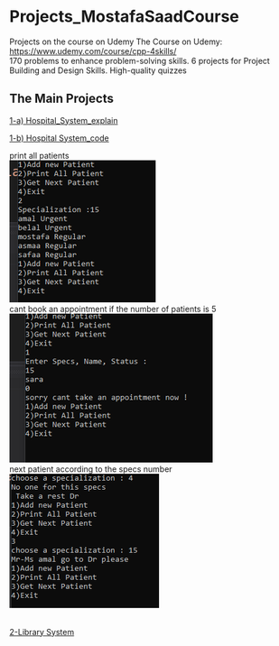 # Projects_MostafaSaadCourse
Projects on the course on Udemy
The Course on Udemy: https://www.udemy.com/course/cpp-4skills/ <br>
170 problems to enhance problem-solving skills. 6 projects for Project Building and Design Skills. High-quality quizzes


## The Main Projects

[1-a) Hospital_System_explain](https://github.com/SaadMu7ammad/Projects_MostafaSaadCourse/blob/main/hopitalsys%20(0).png)<br>

[1-b) Hospital System_code ](https://github.com/SaadMu7ammad/Projects_MostafaSaadCourse/blob/main/HospitalSystem.cpp)<br>

print all patients<br>
![print all patients](https://github.com/SaadMu7ammad/Projects_MostafaSaadCourse/blob/main/hopitalsys%20(2).png)<br>
cant book an appointment if the number of patients is 5 <br>
![appointment](https://github.com/SaadMu7ammad/Projects_MostafaSaadCourse/blob/main/hopitalsys%20(1).png)<br>
next patient according to the specs number<br>
![next](https://github.com/SaadMu7ammad/Projects_MostafaSaadCourse/blob/main/hopitalsys%20(3).png)<br><br>


[2-Library System ](https://github.com/SaadMu7ammad/Projects_MostafaSaadCourse/blob/main/HospitalSystem.cpp)
